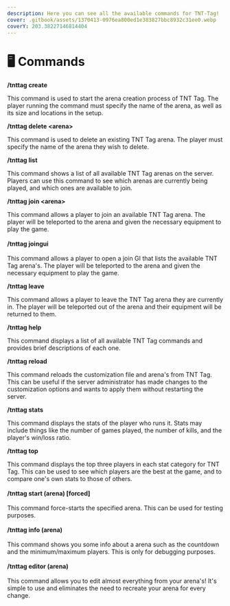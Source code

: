 ```yaml
---
description: Here you can see all the available commands for TNT-Tag!
cover: .gitbook/assets/1370413-0976ea800ed1e383827bbc8932c31ee0.webp
coverY: 203.38227146814404
---
```


# 🖥 Commands

**/tnttag create**

This command is used to start the arena creation process of TNT Tag. The player running the command must specify the name of the arena, as well as its size and locations in the setup.

**/tnttag delete \<arena>**

This command is used to delete an existing TNT Tag arena. The player must specify the name of the arena they wish to delete.

**/tnttag list**

This command shows a list of all available TNT Tag arenas on the server. Players can use this command to see which arenas are currently being played, and which ones are available to join.

**/tnttag join \<arena>**

This command allows a player to join an available TNT Tag arena. The player will be teleported to the arena and given the necessary equipment to play the game.\
\
**/tnttag joingui**\
\
This command allows a player to open a join GI that lists the available TNT Tag arena's. The player will be teleported to the arena and given the necessary equipment to play the game.

**/tnttag leave**

This command allows a player to leave the TNT Tag arena they are currently in. The player will be teleported out of the arena and their equipment will be returned to them.

**/tnttag help**

This command displays a list of all available TNT Tag commands and provides brief descriptions of each one.

**/tnttag reload**

This command reloads the customization file and arena's from TNT Tag. This can be useful if the server administrator has made changes to the customization options and wants to apply them without restarting the server.

**/tnttag stats**

This command displays the stats of the player who runs it. Stats may include things like the number of games played, the number of kills, and the player's win/loss ratio.

**/tnttag top**

This command displays the top three players in each stat category for TNT Tag. This can be used to see which players are the best at the game, and to compare one's own stats to those of others.\
\
**/tnttag start (arena) \[forced]**\
\
This command force-starts the specified arena. This can be used for testing purposes.\
\
**/tnttag info (arena)**\
\
This command shows you some info about a arena such as the countdown and the minimum/maximum players. This is only for debugging purposes.\
\
**/tnttag editor (arena)**\
\
This command allows you to edit almost everything from your arena's! It's simple to use and eliminates the need to recreate your arena for every change.
